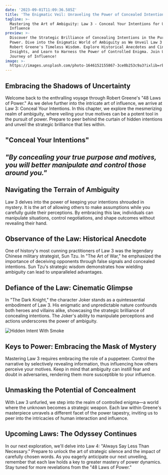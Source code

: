 ```yaml
---
date: '2023-09-01T11:09:36.585Z'
title: 'The Enigmatic Veil: Unraveling the Power of Concealed Intentions (Law 3)'
tagline: >-
  Mastering the Art of Ambiguity: Law 3 - Conceal Your Intentions for Ultimate
  Influence
preview: >-
  Discover the Strategic Brilliance of Concealing Intentions in the Pursuit of
  Power. Dive into the Enigmatic World of Ambiguity as We Unveil Law 3 from
  Robert Greene's Timeless Wisdom. Explore Historical Anecdotes and Cinematic
  Insights, and Learn to Harness the Power of Controlled Enigma. Join Us on This
  Journey of Influence!
image: >-
  https://images.unsplash.com/photo-1646152155867-3ce0b253c9a3?ixlib=rb-4.0.3&ixid=M3wxMjA3fDB8MHxwaG90by1wYWdlfHx8fGVufDB8fHx8fA%3D%3D&auto=format&fit=crop&w=2070&q=80
---
```

## **Embracing the Shadows of Uncertainty**

Welcome back to the enthralling voyage through Robert Greene's "48 Laws of Power." As we delve further into the intricate art of influence, we arrive at Law 3: Conceal Your Intentions. In this chapter, we explore the mesmerizing realm of ambiguity, where veiling your true motives can be a potent tool in the pursuit of power. Prepare to peer behind the curtain of hidden intentions and unveil the strategic brilliance that lies within.

## **"Conceal Your Intentions"**

## *"By concealing your true purpose and motives, you will better manipulate and control those around you."*

## **Navigating the Terrain of Ambiguity**

Law 3 delves into the power of keeping your intentions shrouded in mystery. It is the art of allowing others to make assumptions while you carefully guide their perceptions. By embracing this law, individuals can manipulate situations, control negotiations, and shape outcomes without revealing their hand.

## **Observance of the Law: Historical Anecdote**

One of history's most cunning practitioners of Law 3 was the legendary Chinese military strategist, Sun Tzu. In "The Art of War," he emphasized the importance of deceiving opponents through false signals and concealed intentions. Sun Tzu's strategic wisdom demonstrates how wielding ambiguity can lead to unparalleled advantages.

## **Defiance of the Law: Cinematic Glimpse**

In "The Dark Knight," the character Joker stands as a quintessential embodiment of Law 3. His enigmatic and unpredictable nature confounds both heroes and villains alike, showcasing the strategic brilliance of concealing intentions. The Joker's ability to manipulate perceptions and actions underscores the power of ambiguity.

![Hidden Intent With Smoke](https://images.unsplash.com/photo-1529946825183-536c6317f60e?ixlib=rb-4.0.3&ixid=M3wxMjA3fDB8MHxwaG90by1wYWdlfHx8fGVufDB8fHx8fA%3D%3D&auto=format&fit=crop&w=1963&q=80)

## **Keys to Power: Embracing the Mask of Mystery**

Mastering Law 3 requires embracing the role of a puppeteer. Control the narrative by selectively revealing information, thus influencing how others perceive your motives. Keep in mind that ambiguity can instill fear and doubt in adversaries, rendering them more susceptible to your influence.

## **Unmasking the Potential of Concealment**

With Law 3 unfurled, we step into the realm of controlled enigma—a world where the unknown becomes a strategic weapon. Each law within Greene's masterpiece unravels a different facet of the power tapestry, inviting us to peer into the intricacies of human interaction and influence.

## **Upcoming Laws: The Odyssey Continues**

In our next exploration, we'll delve into Law 4: "Always Say Less Than Necessary." Prepare to unlock the art of strategic silence and the impact of carefully chosen words. As you eagerly anticipate our next unveiling, remember that each law holds a key to greater mastery of power dynamics. Stay tuned for more revelations from the "48 Laws of Power."
